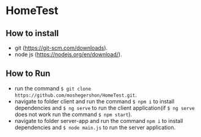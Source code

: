 # HomeTest
## How to install

- git (https://git-scm.com/downloads).
- node js (https://nodejs.org/en/download/).

## How to Run
- run the command `$ git clone https://github.com/moshegershon/HomeTest.git`.
- navigate to folder client and run the command `$ npm i` to install dependencies and `$ ng serve` to run the client application(if `$ ng serve` does not work run the command `$ npm start`).
- navigate to folder server-app  and run the command `npm i` to install dependencies and `$ node main.js` to run the server application.
